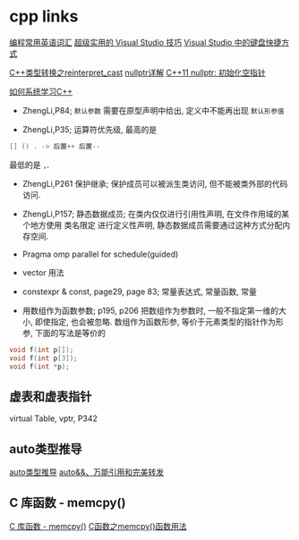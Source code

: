 # cpp links

[编程常用英语词汇](https://www.runoob.com/w3cnote/common-english-terminology-in-programming.html)
[超级实用的 Visual Studio 技巧](https://zhuanlan.zhihu.com/p/260205834)
[Visual Studio 中的键盘快捷方式](https://docs.microsoft.com/zh-cn/visualstudio/ide/default-keyboard-shortcuts-in-visual-studio?view=vs-2022)

[C++类型转换之reinterpret_cast](https://zhuanlan.zhihu.com/p/33040213)
[nullptr详解](https://blog.csdn.net/u010983763/article/details/53667468)
[C++11 nullptr: 初始化空指针](http://c.biancheng.net/view/7887.html)

[如何系统学习C++](https://mp.weixin.qq.com/s/WW_X12bTm94iaCgWBgYtJw)

+ ZhengLi,P84; `默认参数` 需要在原型声明中给出, 定义中不能再出现 `默认形参值`

+ ZhengLi,P35; 运算符优先级, 最高的是

```cpp
[] () . -> 后置++ 后置--
```

最低的是 `,`.

+ ZhengLi,P261 保护继承; 保护成员可以被派生类访问, 但不能被类外部的代码访问.

+ ZhengLi,P157; 静态数据成员; 在类内仅仅进行引用性声明,
在文件作用域的某个地方使用 类名限定 进行定义性声明,
静态数据成员需要通过这种方式分配内存空间.

+ Pragma omp parallel for schedule(guided)

+ vector 用法

+ constexpr & const, page29, page 83; 常量表达式, 常量函数, 常量

+ 用数组作为函数参数; p195, p206
把数组作为参数时, 一般不指定第一维的大小, 即使指定, 也会被忽略.
数组作为函数形参, 等价于元素类型的指针作为形参, 下面的写法是等价的

```cpp
void f(int p[]);
void f(int p[3]);
void f(int *p);
```

## 虚表和虚表指针

virtual Table, vptr, P342

## auto类型推导

[auto类型推导](https://www.cnblogs.com/0xfffffff0/p/10285472.html)
[auto&&、万能引用和完美转发](https://zhuanlan.zhihu.com/p/435689642?utm_id=0)

## C 库函数 - memcpy()

[C 库函数 - memcpy()](https://www.runoob.com/cprogramming/c-function-memcpy.html)
[C函数之memcpy()函数用法](https://blog.csdn.net/tigerjibo/article/details/6841531)
